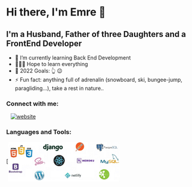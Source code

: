 # Hi there, I'm Emre 👋 


## I'm a Husband, Father of three Daughters and a FrontEnd Developer

- 🌱 I’m currently learning Back End Development
- 🤷🏻‍♂️ Hope to learn everything 
- 🥅 2022 Goals: 👆  😉
- ⚡ Fun fact: anything full of adrenalin (snowboard, ski, bungee-jump, paragliding...), take a rest in nature..

### Connect with me:


&nbsp;&nbsp;
[![website](https://pin.it/3m2XiR6)](https://www.linkedin.com/in/emregulluce#gh-light-mode-only)
<!-- [![website](./img/linkedin-dark.svg)](https://www.linkedin.com/in/emregulluce/#gh-dark-mode-only) -->


### Languages and Tools:

[<img align="center" alt="Languages and Tools" width="300px" src="./github.jpg" style="padding-right:10px;" />

<br />
<br />

